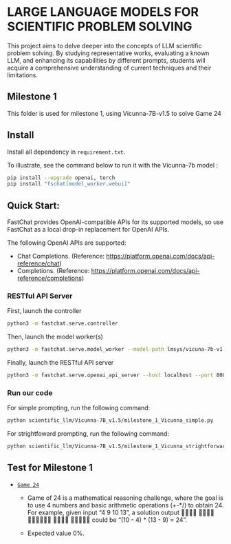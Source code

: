 # LARGE LANGUAGE MODELS FOR SCIENTIFIC PROBLEM SOLVING

This project aims to delve deeper into the concepts of LLM scientific problem solving. By studying representative works, evaluating a known LLM, and enhancing its capabilities by different prompts, students will acquire a comprehensive understanding of current techniques and their limitations.

## Milestone 1

This folder is used for milestone 1, using Vicunna-7B-v1.5 to solve Game 24


## Install

Install all dependency in `requirement.txt`. 

To illustrate, see the command below to run it with the Vicunna-7b model :

```bash
pip install --upgrade openai, torch
pip install "fschat[model_worker,webui]"
```

## Quick Start:

FastChat provides OpenAI-compatible APIs for its supported models, so use FastChat as a local drop-in replacement for OpenAI APIs.

The following OpenAI APIs are supported:
- Chat Completions. (Reference: https://platform.openai.com/docs/api-reference/chat)
- Completions. (Reference: https://platform.openai.com/docs/api-reference/completions)

### RESTful API Server
First, launch the controller

```bash
python3 -m fastchat.serve.controller
```

Then, launch the model worker(s)

```bash
python3 -m fastchat.serve.model_worker --model-path lmsys/vicuna-7b-v1.5
```

Finally, launch the RESTful API server

```bash
python3 -m fastchat.serve.openai_api_server --host localhost --port 8000
```

### Run our code

For simple prompting, run the following command:

```bash
python scientific_llm/Vicunna-7B_v1.5/milestone_1_Vicunna_simple.py
```

For strightfoward prompting, run the following command:

```bash
python scientific_llm/Vicunna-7B_v1.5/milestone_1_Vicunna_strightforward.py
```

## Test for Milestone 1
 -  [`Game 24`](https://www.4nums.com/game/difficulties/)

    - Game of 24 is a mathematical reasoning challenge, where the goal is to use 4 numbers and basic arithmetic operations (+-*/) to obtain 24. For example, given input “4 9 10 13”, a solution output
􏰱􏰮􏰧􏰲 􏰀􏰡􏰳􏰳 􏱅􏰧􏰥􏱇􏱅􏱈 􏱜􏰡􏱈􏱏 􏰤􏰥􏰦􏰥􏰧
could be “(10 - 4) * (13 - 9) = 24”.

    - Expected value 0%.


